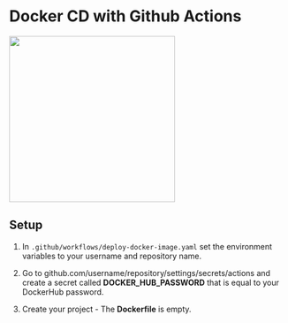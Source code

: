 # Docker CD with Github Actions

<img src="https://github.com/theswerd/docker-githubactions/blob/main/action+docker.jpg?raw=true" height="300px"></img>

## Setup

1. In `.github/workflows/deploy-docker-image.yaml` set the environment variables to your username and repository name.

2. Go to github.com/username/repository/settings/secrets/actions and create a secret called **DOCKER_HUB_PASSWORD** that is equal to your DockerHub password.

3. Create your project - The **Dockerfile** is empty.
